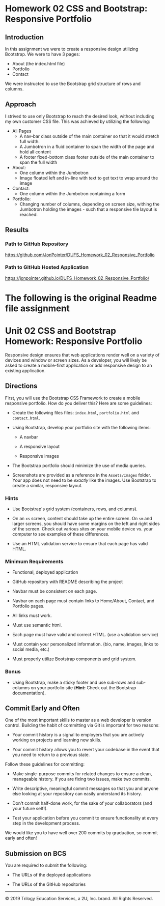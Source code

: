 # Homework 02 CSS and Bootstrap: Responsive Portfolio

## Introduction

In this assignment we were to create a responsive design utilizing Bootstrap. We were to have 3 pages:

- About (the index.html file)
- Portfolio
- Contact

We were instructed to use the Bootstrap grid structure of rows and columns.

## Approach

I strived to use only Bootstrap to reach the desired look, without including my own customer CSS file. This was achieved by utilizing the following:

- All Pages
  - A nav-bar class outside of the main container so that it would stretch full width.
  - A Jumbotron in a fluid container to span the width of the page and hold all content
  - A footer fixed-bottom class footer outside of the main container to span the full width
- About:
  - One column within the Jumbotron
  - Image floated left and in-line with text to get text to wrap around the image
- Contact:
  - One column within the Jumbotron containing a form
- Portfolio:
  - Changing number of columns, depending on screen size, withing the Jumbotron holding the images - such that a responsive tile layout is reached.

## Results

### Path to GitHub Repository

<https://github.com/JonPointer/DUFS_Homework_02_Responsive_Portfolio>

### Path to GitHub Hosted Application

<https://jonpointer.github.io/DUFS_Homework_02_Responsive_Portfolio/>

# The following is the original Readme file assignment

# Unit 02 CSS and Bootstrap Homework: Responsive Portfolio

Responsive design ensures that web applications render well on a variety of devices and window or screen sizes. As a developer, you will likely be asked to create a mobile-first application or add responsive design to an existing application.

## Directions

First, you will use the Bootstrap CSS Framework to create a mobile responsive portfolio. How do you deliver this? Here are some guidelines:

- Create the following files files: `index.html`, `portfolio.html` and `contact.html`.

- Using Bootstrap, develop your portfolio site with the following items:

  - A navbar

  - A responsive layout

  - Responsive images

- The Bootstrap portfolio should minimize the use of media queries.

- Screenshots are provided as a reference in the `Assets/Images` folder. Your app does not need to be _exactly_ like the images. Use Bootstrap to create a similar, responsive layout.

### Hints

- Use Bootstrap's grid system (containers, rows, and columns).

- On an `xs` screen, content should take up the entire screen. On `sm` and larger screens, you should have some margins on the left and right sides of the screen. Check out various sites on your mobile device vs. your computer to see examples of these differences.

- Use an HTML validation service to ensure that each page has valid HTML.

### Minimum Requirements

- Functional, deployed application

- GitHub repository with README describing the project

- Navbar must be consistent on each page.

- Navbar on each page must contain links to Home/About, Contact, and Portfolio pages.

- All links must work.

- Must use semantic html.

- Each page must have valid and correct HTML. (use a validation service)

- Must contain your personalized information. (bio, name, images, links to social media, etc.)

- Must properly utilize Bootstrap components and grid system.

### Bonus

- Using Bootstrap, make a sticky footer and use sub-rows and sub-columns on your portfolio site (**Hint:** Check out the Bootstrap documentation).

## Commit Early and Often

One of the most important skills to master as a web developer is version control. Building the habit of committing via Git is important for two reasons:

- Your commit history is a signal to employers that you are actively working on projects and learning new skills.

- Your commit history allows you to revert your codebase in the event that you need to return to a previous state.

Follow these guidelines for committing:

- Make single-purpose commits for related changes to ensure a clean, manageable history. If you are fixing two issues, make two commits.

- Write descriptive, meaningful commit messages so that you and anyone else looking at your repository can easily understand its history.

- Don't commit half-done work, for the sake of your collaborators (and your future self!).

- Test your application before you commit to ensure functionality at every step in the development process.

We would like you to have well over 200 commits by graduation, so commit early and often!

## Submission on BCS

You are required to submit the following:

- The URLs of the deployed applications

- The URLs of the GitHub repositories

---

© 2019 Trilogy Education Services, a 2U, Inc. brand. All Rights Reserved.
